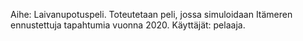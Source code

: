 Aihe: Laivanupotuspeli. Toteutetaan peli, jossa simuloidaan Itämeren ennustettuja tapahtumia vuonna 2020.
Käyttäjät: pelaaja.
